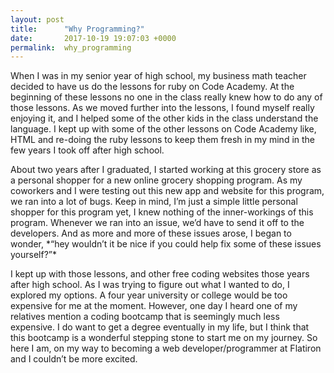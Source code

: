 ```yaml
---
layout: post
title:      "Why Programming?"
date:       2017-10-19 19:07:03 +0000
permalink:  why_programming
---
```


<p>When I was in my senior year of high school, my business math teacher decided to have us do the lessons for ruby on Code Academy. At the beginning of these lessons no one in the class really knew how to do any of those lessons. As we moved further into the lessons, I found myself really enjoying it, and I helped some of the other kids in the class understand the language. I kept up with some of the other lessons on Code Academy like, HTML and re-doing the ruby lessons to keep them fresh in my mind in the few years I took off after high school. </p>
<p>About two years after I graduated, I started working at this grocery store as a personal shopper for a new online grocery shopping program. As my coworkers and I were testing out this new app and website for this program, we ran into a lot of bugs. Keep in mind, I’m just a simple little personal shopper for this program yet, I knew nothing of the inner-workings of this program. Whenever we ran into an issue, we’d have to send it off to the developers. And as more and more of these issues arose, I began to wonder, *“hey wouldn’t it be nice if you could help fix some of these issues yourself?”* </p>
<p>I kept up with those lessons, and other free coding websites those years after high school. As I was trying to figure out what I wanted to do, I explored my options. A four year university or college would be too expensive for me at the moment. However, one day I heard one of my relatives mention a coding bootcamp that is seemingly much less expensive. I do want to get a degree eventually in my life, but I think that this bootcamp is a wonderful stepping stone to start me on my journey. So here I am, on my way to becoming a web developer/programmer at Flatiron and I couldn’t be more excited.</p>
	
